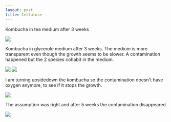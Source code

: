 ```yaml
---
layout: post
title: Cellulose
---
```


Kombucha in tea medium after 3 weeks

<img src="https://dl.dropboxusercontent.com/u/16334624/153.JPG">

Kombucha in glycerole medium after 3 weeks. The medium is more transparent even though the growth seems to be slower.
A contamination happened but the 2 species cohabit in the medium.

<img src="https://dl.dropboxusercontent.com/u/16334624/154.JPG">

<img src="https://dl.dropboxusercontent.com/u/16334624/164.JPG">

I am turning upsidedown the kombucha so the contamination doesn't have oxygen anymore, to see if it stops the growth.

<img src="https://dl.dropboxusercontent.com/u/16334624/165.JPG">


The assumption was right and after 5 weeks the contamination disappeared

<img src="https://dl.dropboxusercontent.com/u/16334624/20150412_updates/023.JPG">
